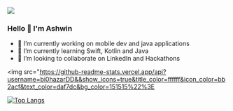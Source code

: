 ![](https://komarev.com/ghpvc/?username=ashwinproject&label=PROFILE+VIEWS)

### Hello 👋 I'm Ashwin

- 🔭 I’m currently working on mobile dev and java applications
- 🌱 I’m currently learning Swift, Kotlin and Java
- 👯 I’m looking to collaborate on LinkedIn and Hackathons

<img src="https://github-readme-stats.vercel.app/api?username=bi0hazarDD&&show_icons=true&title_color=ffffff&icon_color=bb2acf&text_color=daf7dc&bg_color=151515%22%3E

[![Top Langs](https://github-readme-stats.vercel.app/api/top-langs/?username=ashwinproject&count_private=true&layout=compact&theme=dracula)](https://github.com/anuraghazra/github-readme-stats)
